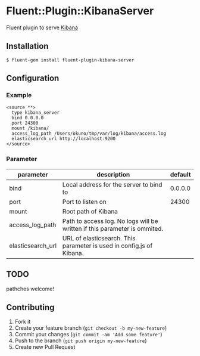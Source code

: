 # Fluent::Plugin::KibanaServer

Fluent plugin to serve [Kibana](https://github.com/elasticsearch/kibana)

## Installation

`$ fluent-gem install fluent-plugin-kibana-server`

## Configuration

### Example

```
<source **>
  type kibana_server
  bind 0.0.0.0
  port 24300
  mount /kibana/
  access_log_path /Users/okuno/tmp/var/log/kibana/access.log
  elasticsearch_url http://localhost:9200
</source>
```

### Parameter

|parameter|description|default|
|---|---|---|
|bind|Local address for the server to bind to|0.0.0.0|
|port|Port to listen on|24300|
|mount|Root path of Kibana||
|access_log_path|Path to access log. No logs will be written if this parameter is ommited.||
|elasticsearch_url|URL of elasticsearch. This parameter is used in config.js of Kibana.||

## TODO

pathches welcome!

## Contributing

1. Fork it
2. Create your feature branch (`git checkout -b my-new-feature`)
3. Commit your changes (`git commit -am 'Add some feature'`)
4. Push to the branch (`git push origin my-new-feature`)
5. Create new Pull Request
